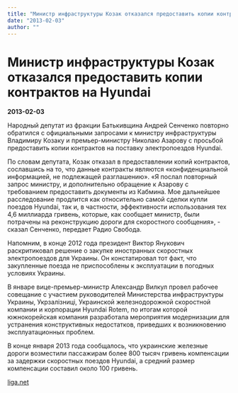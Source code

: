 ```yaml
---
title: "Министр инфраструктуры Козак отказался предоставить копии контрактов на Hyundai"
date: "2013-02-03"
author: ""
---
```


# Министр инфраструктуры Козак отказался предоставить копии контрактов на Hyundai

**2013-02-03** 

Народный депутат из фракции Батькивщина Андрей Сенченко повторно обратился с официальными запросами к министру инфраструктуры Владимиру Козаку и премьер-министру Николаю Азарову с просьбой предоставить копии контрактов на поставку электропоездов Hyundai.

По словам депутата, Козак отказал в предоставлении копий контрактов, сославшись на то, что данные контракты являются «конфиденциальной информацией, не подлежащей разглашению». «Я послал повторный запрос министру, и дополнительно обращение к Азарову с требованием предоставить документы из Кабмина. Мое дальнейшее расследование продлится как относительно самой сделки купли поездов Hyundai, так и, в частности, эффективности использования тех 4,6 миллиарда гривень, которые, как сообщает министр, были потрачены на реконструкцию дороги для скоростного сообщения», - сказал Сенченко, передает Радио Свобода.

Напомним, в конце 2012 года президент Виктор Янукович раскритиковал решение о закупке иностранных скоростных электропоездов для Украины. Он констатировал тот факт, что закупленные поезда не приспособлены к эксплуатации в погодных условиях Украины.

В январе вице-премьер-министр Александр Вилкул провел рабочее совещание с участием руководителей Министерства инфраструктуры Украины, Укрзалізниці, Украинской железнодорожной скоростной компании и корпорации Hyundai Rotem, по итогам которой южнокорейская компания разработала мероприятия модернизации для устранения конструктивных недостатков, приведших к возникновению эксплуатационных проблем.

В конце января 2013 года сообщалось, что украинские железные дороги возместили пассажирам более 800 тысяч гривень компенсации за задержки скоростных поездов Hyundai, а средний размер компенсации составил около 100 гривень.

[liga.net](http://liga.net/)